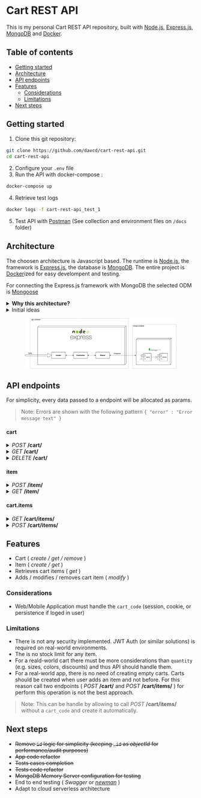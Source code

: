 # Cart REST API

This is my personal Cart REST API repository, built with [Node.js](https://nodejs.org/), [Express.js](https://expressjs.com/), [MongoDB](https://www.mongodb.com/) and [Docker](https://www.docker.com/).

## Table of contents

- [Getting started](#getting-started)
- [Architecture](#architecture)
- [API endpoints](#api-endpoints)
- [Features](#features)
  - [Considerations](#considerations)
  - [Limitations](#features)
- [Next steps](#next-steps)

## Getting started

1. Clone this git repository:

```bash
git clone https://github.com/davcd/cart-rest-api.git
cd cart-rest-api
```

2. Configure your `.env` file
3. Run the API with docker-compose :

```bash
docker-compose up
```

4. Retrieve test logs

```bash
docker logs -f cart-rest-api_test_1
```

5. Test API with [Postman](https://www.getpostman.com/) (See collection and environment files on `/docs` folder)

## Architecture

The choosen architecture is Javascript based. The runtime is [Node.js](https://nodejs.org/), the framework is [Express.js](https://expressjs.com/), the database is [MongoDB](https://www.mongodb.com/). The entire project is [Docker](https://www.docker.com/)ized for easy develompent and testing.

For connecting the Express.js framework with MongoDB the selected ODM is [Mongoose](https://mongoosejs.com/)

<details><summary markdown="span"><strong>Why this architecture?</strong></summary>

The pros are:

- **Easy transition for cloud serverless stack.** (e.g. Serverless framework, AWS Lambda, AWS DynamoDB, aws API Gateway).
- **Get out of my comfort zone.** Do not use my daily languages.
- **Quick prototype**
- **Simple code**
- **Successful stack**. This stack has positioned itself very well in the market. Due its caracteristics is wide recognized. (e.g. Simplicity, minimalism, flexibility, scalability, performance,... )

The cons are:

- **Poor Swagger compatibility**.

> Note: It is debatable that document store is not be the best database model for this particular business.

</details>
<details><summary markdown="span">Initial ideas</summary>

When choosen the stack, I contemplated the option of using these others:

- Java: Spring Boot based with Postgres database and Hibernate as ORM.
- PHP: Laravel framework with Postgres as persistence, using Doctrine as ORM

</details>

<p align="center"><img src="docs/architecture.png" width="80%"/></p>

## API endpoints

For simplicity, every data passed to a endpoint will be allocated as params.

> Note: Errors are shown with the following pattern `{ "error" : "Error message text" }`

#### cart

<details><summary markdown="span"><i>POST</i> <strong>/cart/</strong></summary>

Creates a new cart

**Parameters**

No parameters

**Responses**

```javascript
{
    "cart_code": String
}

//Example

{
    "cart_code": "4ca13090-a1b2-4741-b066-66c8d7a39f90"
}

```

| Code | Description          |
| ---- | -------------------- |
| 201  | Successful operation |
|      |                      |
| 500  | Error creating cart  |

</details>
<details><summary markdown="span"><i>GET</i>  <strong>/cart/</strong></summary>

Retrieves a cart

**Parameters**

| Name      | Value  |
| --------- | ------ |
| cart_code | String |

**Responses**

```javascript
{
    "cart_code": String,
    "date": Date,
    "items": [
        {
            "item": {
                "item_code": String,
                "date": Date,
                "name": String,
                "description": String,
                "image": String,
                "price": Number
            },
            "meta": {
                "quantity": Number,
            }
      	}
	]
}

//Examples

{
    "cart_code": "7cf76646-8403-4d3c-976d-df148e6be29e",
    "date": "2019-12-31T00:14:02.213Z",
    "items": []
}

{
    "cart_code": "7cf76646-8403-4d3c-976d-df148e6be29e",
    "date": "2019-12-31T00:14:02.213Z",
    "items": [
        {
            "item": {
                "item_code": "3892211b-1d99-43d1-a4f8-a8a2255820f9",
                "date": "2019-12-31T00:15:39.330Z",
                "name": "officia veniam nulla",
                "description": "Voluptate et occaecat exercitation Lorem ex do quis laboris.",
                "image": "est.jpg",
                "price": 260.67
            },
            "meta": {
                "quantity": 2
            }
        }
    ]
}

```

| Code | Description           |
| ---- | --------------------- |
| 200  | Successful operation  |
|      |                       |
| 400  | Incorrect cart_code   |
| 404  | Cart not found        |
| 500  | Error retrieving cart |

</details>
<details><summary markdown="span"><i>DELETE</i>  <strong>/cart/</strong></summary>

Removes a cart

**Parameters**

| Name      | Value  |
| --------- | ------ |
| cart_code | String |

**Responses**

No responses

| Code | Description          |
| ---- | -------------------- |
| 204  | Successful operation |
|      |                      |
| 400  | Incorrect cart_code  |
| 404  | Cart not found       |
| 500  | Error deleting cart  |

</details>

#### item

<details><summary markdown="span"><i>POST</i>  <strong>/item/</strong></summary>

Creates a new random item

**Parameters**

No parameters

**Responses**

```javascript
{
    "item_code": String
}

//Example

{
    "item_code": "290bcb1b-de37-40ed-a7ea-bcab78a84f7c"
}

```

| Code | Description          |
| ---- | -------------------- |
| 201  | Successful operation |
|      |                      |
| 500  | Error creating item  |

</details>
<details><summary markdown="span"><i>GET</i>  <strong>/item/</strong></summary>

Retrieves an item

**Parameters**

| Name      | Value  |
| --------- | ------ |
| item_code | String |

**Responses**

```javascript
{
    "item_code": String,
    "date": Date,
    "name": String,
    "description": String,
    "image": String,
    "price": Number
}

//Example

{
    "item_code": "290bcb1b-de37-40ed-a7ea-bcab78a84f7c",
    "date": "2019-12-31T00:23:04.607Z",
    "name": "deserunt enim laboris",
    "description": "Est fugiat laborum eu mollit quis id.",
    "image": "aute.jpg",
    "price": 412.52
}

```

| Code | Description           |
| ---- | --------------------- |
| 200  | Successful operation  |
|      |                       |
| 400  | Incorrect item_code   |
| 404  | Item not found        |
| 500  | Error retrieving item |

</details>

#### cart.items

<details><summary markdown="span"><i>GET</i>  <strong>/cart/items/</strong></summary>

Retrieves list of items in cart

**Parameters**

| Name      | Value  |
| --------- | ------ |
| cart_code | String |

**Responses**

```javascript
[
    {
        "item": {
            "item_code": String,
            "date": Date,
            "name": String,
            "description": String,
            "image": String,
            "price": Number
        },
        "meta": {
            "quantity": Number,
        }
    }
]


//Examples

[]

[
    {
        "item": {
            "item_code": "290bcb1b-de37-40ed-a7ea-bcab78a84f7c",
            "date": "2019-12-31T00:23:04.607Z",
            "name": "deserunt enim laboris",
            "description": "Est fugiat laborum eu mollit quis id.",
            "image": "aute.jpg",
            "price": 412.52
        },
        "meta": {
            "quantity": 2
        }
    },
    {
        "item": {
            "item_code": "e2791720-2e01-4fc6-b6bb-5d381742474e",
            "date": "2019-12-31T00:31:47.452Z",
            "name": "fugiat amet elit",
            "description": "Cupidatat et minim in exercitation proident ea quis reprehenderit nisi.",
            "image": "enim.jpg",
            "price": 728.94
        },
        "meta": {
            "quantity": 2
        }
    }
]

```

| Code | Description                 |
| ---- | --------------------------- |
| 204  | Successful operation        |
|      |                             |
| 400  | Incorrect cart_code         |
| 404  | Cart not found              |
| 500  | Error retrieving cart items |

</details>
<details><summary markdown="span"><i>POST</i>  <strong>/cart/items/</strong></summary>

Adds / modifies / removes a cart item

```
if (quantity is positive){
    if(item previously exists in the cart){
        Modifies the quantities by adding them
    }else{
        Adds the item into the cart with the defined quantity
    }
}else{
    if(item previously exists in the cart){
        Modifies the quantities by subtracting them
        if(the quantities result is zero or less){
            Removes item from cart
        }
    }else{
        Does nothing
    }
}
```

**Parameters**

| Name                | Value  |
| ------------------- | ------ |
| cart_code           | String |
| item_code           | String |
| quantity (optional) | Number |

**Responses**

```javascript
[
    {
        "item": {
            "item_code": String,
            "date": Date,
            "name": String,
            "description": String,
            "image": String,
            "price": Number
        },
        "meta": {
            "quantity": Number,
        }
    }
]


//Examples

[]

[
    {
        "item": {
            "item_code": "290bcb1b-de37-40ed-a7ea-bcab78a84f7c",
            "date": "2019-12-31T00:23:04.607Z",
            "name": "deserunt enim laboris",
            "description": "Est fugiat laborum eu mollit quis id.",
            "image": "aute.jpg",
            "price": 412.52
        },
        "meta": {
            "quantity": 2
        }
    },
    {
        "item": {
            "item_code": "e2791720-2e01-4fc6-b6bb-5d381742474e",
            "date": "2019-12-31T00:31:47.452Z",
            "name": "fugiat amet elit",
            "description": "Cupidatat et minim in exercitation proident ea quis reprehenderit nisi.",
            "image": "enim.jpg",
            "price": 728.94
        },
        "meta": {
            "quantity": 2
        }
    }
]

```

| Code | Description               |
| ---- | ------------------------- |
| 200  | Successful operation      |
|      |                           |
| 400  | Incorrect cart_code       |
| 404  | Cart not found            |
| 400  | Incorrect item_code       |
| 404  | Item not found            |
| 500  | Error modifying cart item |

</details>

## Features

- Cart ( _create / get / remove_ )
- Item ( _create / get_ )
- Retrieves cart items ( _get_ )
- Adds / modifies / removes cart item ( _modify_ )

### Considerations

- Web/Mobile Application must handle the `cart_code` (session, cookie, or persistence if loged in user)

### Limitations

- There is not any security implemented. JWT Auth (or similar solutions) is required on real-world environments.
- The is no stock limit for any item.
- For a reald-world cart there must be more considerations than `quantity` (e.g. sizes, colors, discounts) and thus API should handle them.
- For a real-world app, there is no need of creating empty carts. Carts should be created when user adds an item and not before. For this reason call two endpoints ( _POST_ **/cart/** and _POST_ **/cart/items/** ) for perform this operation is not the best approach.

> Note: This can be handle by allowing to call _POST_ **/cart/items/** without a `cart_code` and create it automatically.

## Next steps

- ~~Remove `id` logic for simplicity (keeping `_id` as _objectId_ for performance/audit purposes)~~
- ~~App code refactor~~
- ~~Tests cases completion~~
- ~~Tests code refactor~~
- ~~MongoDB Memory Server configuration for testing~~
- End to end testing ( _Swagger_ or _[newman](https://github.com/postmanlabs/newman)_ )
- Adapt to cloud serverless architecture
